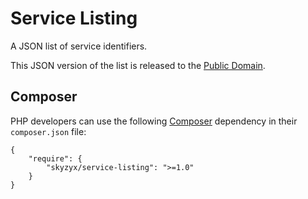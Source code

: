 # Service Listing

A JSON list of service identifiers.

This JSON version of the list is released to the
[Public Domain](https://secure.wikimedia.org/wikipedia/en/wiki/Public_Domain).

## Composer
PHP developers can use the following [Composer](https://github.com/composer/composer) dependency in their
`composer.json` file:

	{
		"require": {
			"skyzyx/service-listing": ">=1.0"
		}
	}

